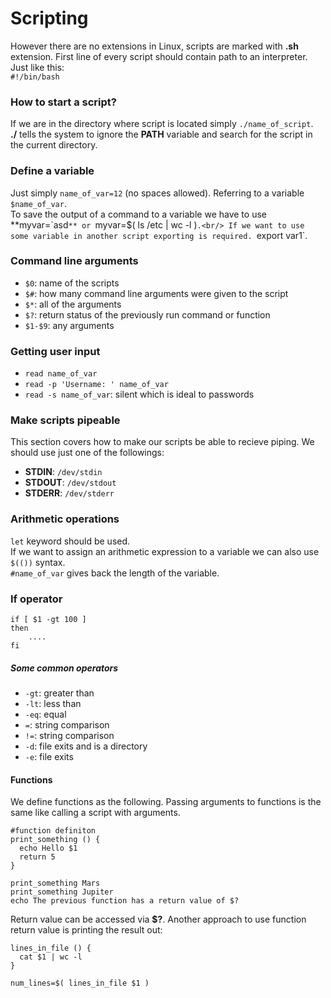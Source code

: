 # Scripting
However there are no extensions in Linux, scripts are marked with **.sh** extension. First line of every script should contain path to an interpreter. Just like this: <br/>
`#!/bin/bash`

### How to start a script?
If we are in the directory where script is located simply `./name_of_script`. <br/>
**./** tells the system to ignore the **PATH** variable and search for the script in the current directory.

### Define a variable
Just simply `name_of_var=12` (no spaces allowed). Referring to a variable `$name_of_var`.<br/>
To save the output of a command to a variable we have to use **myvar=\`asd`** or `myvar=$( ls /etc | wc -l )`.<br/>
If we want to use some variable in another script exporting is required. `export var1`.

### Command line arguments
- `$0`: name of the scripts
- `$#`: how many command line arguments were given to the script
- `$*`: all of the arguments
- `$?`: return status of the previously run command or function
- `$1-$9`: any arguments

### Getting user input
- `read name_of_var`
- `read -p 'Username: ' name_of_var`
- `read -s name_of_var`: silent which is ideal to passwords

### Make scripts pipeable
This section covers how to make our scripts be able to recieve piping. We should use just one of the followings:
- **STDIN**: `/dev/stdin`
- **STDOUT**: `/dev/stdout`
- **STDERR**: `/dev/stderr`

### Arithmetic operations
`let` keyword should be used. <br/>
If we want to assign an arithmetic expression to a variable we can also use `$(())` syntax.<br/>
`#name_of_var` gives back the length of the variable.

### If operator
```shell
if [ $1 -gt 100 ]
then
    ....
fi
```
##### Some common operators
- `-gt`: greater than
- `-lt`: less than
- `-eq`: equal
- `=`: string comparison
- `!=`: string comparison
- `-d`: file exits and is a directory
- `-e`: file exits

#### Functions
We define functions as the following. Passing arguments to functions is the same like calling a script with arguments.
```shell
#function definiton
print_something () {
  echo Hello $1
  return 5
}

print_something Mars
print_something Jupiter
echo The previous function has a return value of $?
```
Return value can be accessed via **$?**. Another approach to use function return value is printing the result out:
```shell
lines_in_file () {
  cat $1 | wc -l
}

num_lines=$( lines_in_file $1 )
```
